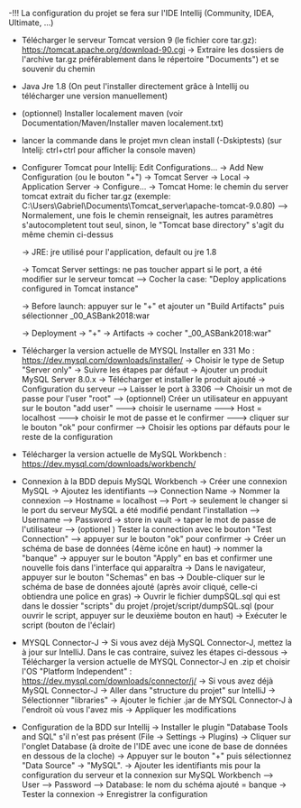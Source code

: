 -!!! La configuration du projet se fera sur l'IDE Intellij (Community, IDEA, Ultimate, ...)

- Télécharger le serveur Tomcat version 9 (le fichier core tar.gz): https://tomcat.apache.org/download-90.cgi
	-> Extraire les dossiers de l'archive tar.gz préférablement dans le répertoire "Documents") et se souvenir du chemin

- Java Jre 1.8 (On peut l'installer directement grâce à Intellij ou télécharger une version manuellement)

- (optionnel) Installer localement maven (voir Documentation/Maven/Installer maven localement.txt)

- lancer la commande dans le projet mvn clean install (-Dskiptests) (sur Intelij: ctrl+ctrl pour afficher la console maven)

- Configurer Tomcat pour Intellij: Edit Configurations... -> Add New Configuration (ou le bouton "+") -> Tomcat Server -> Local
	-> Application Server -> Configure... -> Tomcat Home: le chemin du server tomcat extrait du ficher tar.gz (exemple: C:\Users\Gabriel\Documents\Tomcat_server\apache-tomcat-9.0.80)
		--> Normalement, une fois le chemin renseignait, les autres paramètres s'autocompletent tout seul, sinon, le "Tomcat base directory" s'agit du même chemin ci-dessus

	-> JRE: jre utilisé pour l'application, default ou jre 1.8

	-> Tomcat Server settings: ne pas toucher appart si le port, a été modifier sur le serveur tomcat
		--> Cocher la case: "Deploy applications configured in Tomcat instance"

	-> Before launch: appuyer sur le "+" et ajouter un "Build Artifacts" puis sélectionner _00_ASBank2018:war

	-> Deployment -> "+" -> Artifacts -> cocher "_00_ASBank2018:war"

- Télécharger la version actuelle de MYSQL Installer en 331 Mo : https://dev.mysql.com/downloads/installer/ 
	-> Choisir le type de Setup "Server only"
	-> Suivre les étapes par défaut
	-> Ajouter un produit MySQL Server 8.0.x
	-> Télécharger et installer le produit ajouté
	-> Configuration du serveur
		--> Laisser le port à 3306
		--> Choisir un mot de passe pour l'user "root"
		--> (optionnel) Créer un utilisateur en appuyant sur le bouton "add user"
			---> choisir le username
			---> Host = localhost
			---> choisir le mot de passe et le confirmer
			---> cliquer sur le bouton "ok" pour confirmer
		--> Choisir les options par défauts pour le reste de la configuration


- Télécharger la version actuelle de MySQL Workbench : https://dev.mysql.com/downloads/workbench/

- Connexion à la BDD depuis MySQL Workbench
	-> Créer une connexion MySQL
	-> Ajoutez les identifiants
		--> Connection Name -> Nommer la connexion
		--> Hostname = localhost
		--> Port -> seulement le changer si le port du serveur MySQL a été modifié pendant l'installation
		--> Username
		--> Password -> store in vault -> taper le mot de passe de l'utilisateur
		--> (optionel ) Tester la connection avec le bouton "Test Connection"
		--> appuyer sur le bouton "ok" pour confirmer
	-> Créer un schéma de base de données (4ème icône en haut) -> nommer la "banque" -> appuyer sur le bouton "Apply" en bas et confirmer une nouvelle fois dans l'interface qui apparaîtra
	-> Dans le navigateur, appuyer sur le bouton "Schemas" en bas
	-> Double-cliquer sur le schéma de base de données ajouté (après avoir cliqué, celle-ci obtiendra une police en gras)
	-> Ouvrir le fichier dumpSQL.sql qui est dans le dossier "scripts" du projet /projet/script/dumpSQL.sql (pour ouvrir le script, appuyer sur le deuxième bouton en haut)
	-> Exécuter le script (bouton de l'éclair)

- MYSQL Connector-J 
	-> Si vous avez déjà MySQL Connector-J, mettez la à jour sur IntelliJ. Dans le cas contraire, suivez les étapes ci-dessous
	-> Télécharger la version actuelle de MYSQL Connector-J en .zip et choisir l'OS "Platform Independent" : https://dev.mysql.com/downloads/connector/j/
	-> Si vous avez déjà MySQL Connector-J
	-> Aller dans "structure du projet" sur IntelliJ
	-> Sélectionner "libraries"
	-> Ajouter le fichier .jar de MYSQL Connector-J à l'endroit où vous l'avez mis
	-> Appliquer les modifications
			
- Configuration de la BDD sur Intellij
	-> Installer le plugin "Database Tools and SQL" s'il n'est pas présent (File -> Settings -> Plugins)
	-> Cliquer sur l'onglet Database (à droite de l'IDE avec une icone de base de données en dessous de la cloche)
	-> Appuyer sur le bouton "+" puis sélectionnez "Data Source" -> "MySQL".
	-> Ajouter les identifiants mis pour la configuration du serveur et la connexion sur MySQL Workbench
		--> User
		--> Password
		--> Database: le nom du schéma ajouté = banque
	-> Tester la connexion
	-> Enregistrer la configuration
